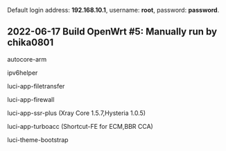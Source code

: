 Default login address: **192.168.10.1**, username: **root**, password: **password**.

## 2022-06-17 Build OpenWrt #5: Manually run by chika0801

autocore-arm

ipv6helper

luci-app-filetransfer

luci-app-firewall

luci-app-ssr-plus (Xray Core 1.5.7,Hysteria 1.0.5)

luci-app-turboacc (Shortcut-FE for ECM,BBR CCA)

luci-theme-bootstrap
